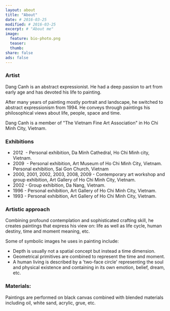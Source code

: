 ```yaml
---
layout: about
title: "About"
date: # 2016-03-25
modified: # 2016-03-25
excerpt: # "About me"
image:
  feature: bio-photo.png
  teaser:
  thumb:
share: false
ads: false
---
```


### Artist

Dang Canh is an abstract expressionist. He had a deep passion to art from early age and has devoted his life to painting.

After many years of painting mostly portrait and landscape, he switched to abstract expressionism from 1994. He conveys through paintings his philosophical views about life, people, space and time.

Dang Canh is a member of "The Vietnam Fine Art Association" in Ho Chi Minh City, Vietnam.

### Exhibitions

-	2012  -
Personal exhibition, Da Minh Cathedral, Ho Chi Minh city, Vietnam.
-	2009  -
Personal exhibition, Art Museum of Ho Chi Minh City, Vietnam.
Personal exhibition, Sai Gon Church, Vietnam
-	2000, 2001, 2002,
2003, 2008, 2009 -
Contemporary art workshop and group exhibition, Art Gallery of Ho Chi Minh City, Vietnam.
-	2002 -
Group exhibition, Da Nang, Vietnam.
-	1996 -
Personal exhibition, Art Gallery of Ho Chi Minh City, Vietnam.
-	1993 -
Personal exhibition, Art Gallery of Ho Chi Minh City, Vietnam.

### Artistic approach

Combining profound contemplation and sophisticated crafting skill, he creates paintings that express his view on: life as well as life cycle, human destiny, time and moment meaning, etc.

Some of symbolic images he uses in painting include:
- Depth is usually not a spatial concept but instead a time dimension.
- Geometrical primitives are combined to represent the time and moment.
- A human living is described by a 'two-face circle' representing the soul and physical existence and containing in its own emotion, belief, dream, etc.

### Materials: 

Paintings are performed on black canvas combined with blended materials including oil, white sand, acrylic, grue, etc.
